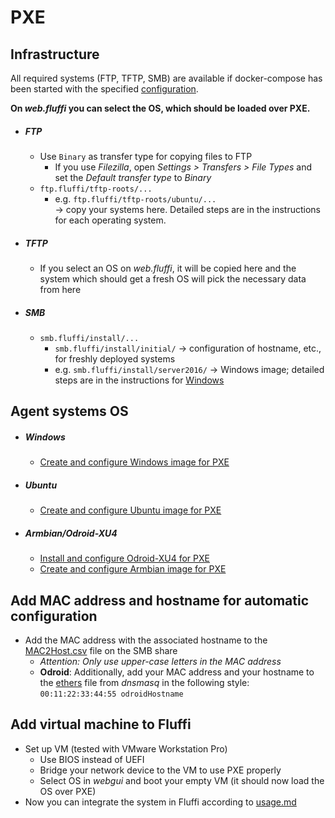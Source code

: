 <!---
Copyright 2017-2020 Siemens AG

Permission is hereby granted, free of charge, to any person obtaining a
copy of this software and associated documentation files (the
"Software"), to deal in the Software without restriction, including without
limitation the rights to use, copy, modify, merge, publish, distribute,
sublicense, and/or sell copies of the Software, and to permit persons to whom the
Software is furnished to do so, subject to the following conditions:

The above copyright notice and this permission notice shall be
included in all copies or substantial portions of the Software.

THE SOFTWARE IS PROVIDED "AS IS", WITHOUT WARRANTY OF ANY KIND, EXPRESS
OR IMPLIED, INCLUDING BUT NOT LIMITED TO THE WARRANTIES OF
MERCHANTABILITY, FITNESS FOR A PARTICULAR PURPOSE AND NONINFRINGEMENT. IN NO EVENT
SHALL THE AUTHORS OR COPYRIGHT HOLDERS BE LIABLE FOR ANY CLAIM, DAMAGES OR
OTHER LIABILITY, WHETHER IN AN ACTION OF CONTRACT, TORT OR OTHERWISE,
ARISING FROM, OUT OF OR IN CONNECTION WITH THE SOFTWARE OR THE USE OR OTHER
DEALINGS IN THE SOFTWARE.

Author(s): Pascal Eckmann
-->

# PXE

## Infrastructure

All required systems (FTP, TFTP, SMB) are available if docker-compose has been started with the specified [configuration](../../srv/fluffi/docker-compose.yaml).    

__On _web.fluffi_ you can select the OS, which should be loaded over PXE.__    

- ##### FTP
    - Use `Binary` as transfer type for copying files to FTP
        - If you use _Filezilla_, open _Settings \> Transfers \> File Types_ and set the _Default transfer type_ to _Binary_
    - `ftp.fluffi/tftp-roots/...`    
        - e.g. `ftp.fluffi/tftp-roots/ubuntu/...`   
        -> copy your systems here. Detailed steps are in the instructions for each operating system.
- ##### TFTP
    - If you select an OS on _web.fluffi_, it will be copied here and the system which should get a fresh OS will pick the necessary data from here
- ##### SMB
    - `smb.fluffi/install/...`
        - `smb.fluffi/install/initial/` -> configuration of hostname, etc., for freshly deployed systems
        - e.g. `smb.fluffi/install/server2016/` -> Windows image; detailed steps are in the instructions for [Windows](windows.md)

## Agent systems OS
- ##### Windows
    - [Create and configure Windows image for PXE](windows.md)
- ##### Ubuntu
    - [Create and configure Ubuntu image for PXE](ubuntu.md)
- ##### Armbian/Odroid-XU4
    - [Install and configure Odroid-XU4 for PXE](odroid.md)
    - [Create and configure Armbian image for PXE](armbian.md)
    
## Add MAC address and hostname for automatic configuration
- Add the MAC address with the associated hostname to the [MAC2Host.csv](../../srv/fluffi/data/smb/files/initial/MAC2Host.csv) file on the SMB share
    - _Attention: Only use upper-case letters in the MAC address_
    - __Odroid__: Additionally, add your MAC address and your hostname to the [ethers](../../srv/fluffi/data/dnsmasq/ethers) file from _dnsmasq_ in the following style: `00:11:22:33:44:55 odroidHostname`
    
## Add virtual machine to Fluffi
- Set up VM (tested with VMware Workstation Pro)
    - Use BIOS instead of UEFI
    - Bridge your network device to the VM to use PXE properly
    - Select OS in _webgui_ and boot your empty VM (it should now load the OS over PXE)
- Now you can integrate the system in Fluffi according to [usage.md](../../usage.md)
